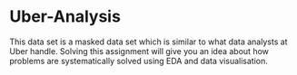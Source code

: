 # Uber-Analysis
 This data set is a masked data set which is similar to what data analysts at Uber handle. Solving this assignment will give you an idea about how problems are systematically solved using EDA and data visualisation.
